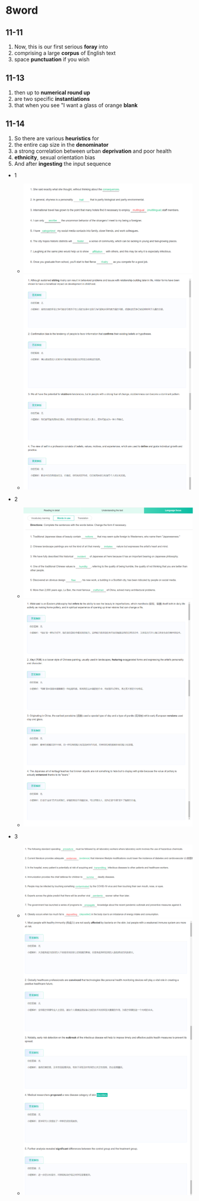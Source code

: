 # 8word

## 11-11

1. Now, this is our first serious **foray** into
2. comprising a large **corpus** of English text
3. space **punctuation** if you wish

## 11-13

1. then up to **numerical round up**
2. are two specific **instantiations**
3. that when you see "I want a glass of orange **blank**

## 11-14

1. So there are various **heuristics** for
2. the entire cap size in the **denominator**
3. a strong correlation between urban **deprivation** and poor health
4. **ethnicity**, sexual orientation bias
5. And after **ingesting** the input sequence

- 1
  - ![Alt text](images/image-7.png)
  - ![Alt text](images/image-8.png)

- 2
  - ![Alt text](images/image-9.png)
  - ![Alt text](images/image-10.png)

- 3 
  - ![Alt text](images/image-11.png)
  - ![Alt text](images/image-12.png)